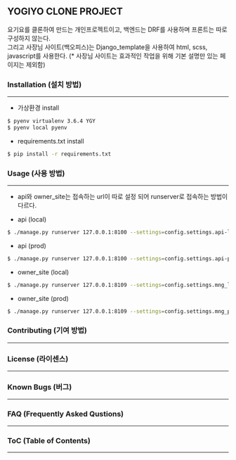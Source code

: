 ## YOGIYO CLONE PROJECT
요기요를 클론하여 만드는 개인프로젝트이고, 백엔드는 DRF를 사용하며 프론트는 따로 구성하지 않는다. <br> 
그리고 사장님 사이트(백오피스)는 Django_template을 사용하여 html, scss, javascript를 사용한다.
(* 사장님 사이트는 효과적인 작업을 위해 기본 설명만 있는 페이지는 제외함)

### Installation (설치 방법)

-----
- 가상환경 install
```bash
$ pyenv virtualenv 3.6.4 YGY
$ pyenv local pyenv
```

- requirements.txt install
```bash
$ pip install -r requirements.txt
```

### Usage (사용 방법)

-----

- api와 owner_site는 접속하는 url이 따로 설정 되어 runserver로 접속하는 방법이 다르다.

- api (local)
```bash
$ ./manage.py runserver 127.0.0.1:8100 --settings=config.settings.api-local
```

- api (prod)
```bash
$ ./manage.py runserver 127.0.0.1:8100 --settings=config.settings.api-prod
```

- owner_site (local)
```bash
$ ./manage.py runserver 127.0.0.1:8109 --settings=config.settings.mng_local
```

- owner_site (prod)
```bash
$ ./manage.py runserver 127.0.0.1:8109 --settings=config.settings.mng_prod
```

### Contributing (기여 방법)

-----

### License (라이센스)

-----

### Known Bugs (버그)

-----

### FAQ (Frequently Asked Qustions)

-----

### ToC (Table of Contents)

-----

